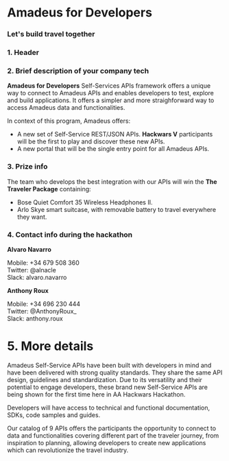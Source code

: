 # Amadeus for __Developers__
### Let's build travel together


### 1. Header

### 2. Brief description of your company tech

__Amadeus for Developers__ Self-Services APIs framework offers a unique way to connect to Amadeus APIs and enables developers to test, explore and build applications. It offers a simpler and more straighforward way to access Amadeus data and functionalities.

In context of this program, Amadeus offers:

- A new set of Self-Service REST/JSON APIs. __Hackwars V__ participants will be the first to play and discover these new APIs.
- A new portal that will be the single entry point for all Amadeus APIs.

###  3. Prize info

The team who develops the best integration with our APIs will win the **The Traveler Package** containing: 
- Bose Quiet Comfort 35 Wireless Headphones II.
- Arlo Skye smart suitcase, with removable battery to travel everywhere they want.

### 4. Contact info during the hackathon

**Alvaro Navarro**

Mobile: +34 679 508 360  
Twitter: @alnacle  
Slack: alvaro.navarro

**Anthony Roux**

Mobile: +34 696 230 444  
Twitter: @AnthonyRoux_   
Slack: anthony.roux

# 5. More details

Amadeus Self-Service APIs have been built with developers in mind and have been delivered with strong quality standards. They share the same API design, guidelines and standardization. Due to its versatility and their potential to engage developers, these brand new Self-Service APIs are being shown for the first time here in AA Hackwars Hackathon.

Developers will have access to technical and functional documentation, SDKs, code samples and guides.

Our catalog of 9 APIs offers the participants the opportunity to connect to data and functionalities covering different part of the traveler journey, from inspiration to planning, allowing developers to create new applications which can revolutionize the travel industry.